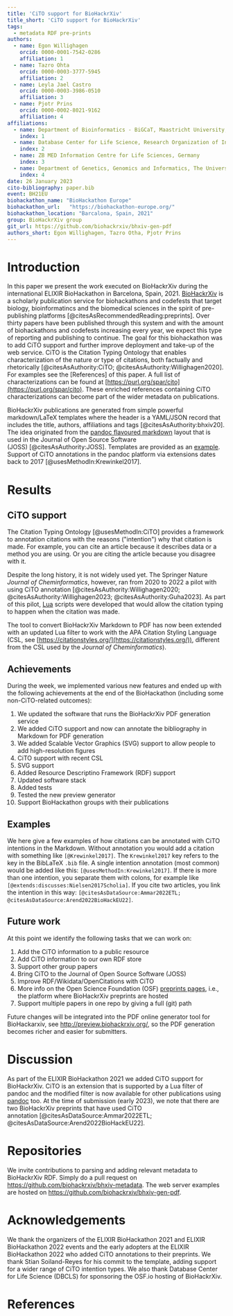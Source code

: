 ```yaml
---
title: 'CiTO support for BioHackrXiv'
title_short: 'CiTO support for BioHackrXiv'
tags:
  - metadata RDF pre-prints
authors:
  - name: Egon Willighagen
    orcid: 0000-0001-7542-0286
    affiliation: 1
  - name: Tazro Ohta
    orcid: 0000-0003-3777-5945
    affiliation: 2
  - name: Leyla Jael Castro
    orcid: 0000-0003-3986-0510
    affiliation: 3
  - name: Pjotr Prins
    orcid: 0000-0002-8021-9162
    affiliation: 4
affiliations:
  - name: Department of Bioinformatics - BiGCaT, Maastricht University, Maastricht, The Netherlands
    index: 1
  - name: Database Center for Life Science, Research Organization of Information and Systems, Japan
    index: 2
  - name: ZB MED Information Centre for Life Sciences, Germany
    index: 3
  - name: Department of Genetics, Genomics and Informatics, The University of Tennessee Health Science Center, Memphis, TN, USA.
    index: 4
date: 26 January 2023
cito-bibliography: paper.bib
event: BH21EU
biohackathon_name: "BioHackathon Europe"
biohackathon_url:   "https://biohackathon-europe.org/"
biohackathon_location: "Barcalona, Spain, 2021"
group: BioHackrXiv group
git_url: https://github.com/biohackrxiv/bhxiv-gen-pdf
authors_short: Egon Willighagen, Tazro Otha, Pjotr Prins
---
```


# Introduction

In this paper we present the work executed on BioHackrXiv during the international ELIXIR BioHackathon in Barcelona, Spain, 2021.
[BioHackrXiv](https://biohackrxiv.org/) is a scholarly publication service for
biohackathons and codefests that target biology, bioinformatincs and the biomedical sciences in the spirit of pre-publishing
platforms&nbsp;[@citesAsRecommendedReading:preprints].
Over thirty papers have been published through this system and with the amount of biohackathons and codefests increasing every year, we expect this type of reporting and publishing to continue.
The goal for this biohackathon was to add CiTO support and further improve deployment and take-up of the web service.
CiTO is the Citation Typing Ontology that enables characterization of the nature or type of citations, both factually and
rhetorically&nbsp;[@citesAsAuthority:CiTO; @citesAsAuthority:Willighagen2020].
For examples see the [References] of this paper. A full list of characterizations can
be found at [https://purl.org/spar/cito](https://purl.org/spar/cito). These enriched references containing CiTO characterizations can become
part of the wider metadata on publications.

BioHackrXiv publications are generated from simple powerful markdown/LaTeX templates where the header is a YAML/JSON record that includes the title, authors, affiliations and tags&nbsp;[@citesAsAuthority:bhxiv20]. The idea originated from the [pandoc flavoured markdown](https://garrettgman.github.io/rmarkdown/authoring_pandoc_markdown.html) layout that is used in the Journal of Open Source Software
(JOSS)&nbsp;[@citesAsAuthority:JOSS].
Templates are provided as an [example](https://github.com/biohackrxiv/publication-template). Support of CiTO annotations in the pandoc platform via extensions dates back to 2017&nbsp;[@usesMethodIn:Krewinkel2017].

# Results

## CiTO support

The Citation Typing Ontology&nbsp;[@usesMethodIn:CiTO] provides a framework to annotation citations
with the reasons ("intention") why that citation is made. For example, you can cite an article
because it describes data or a method you are using. Or you are citing the article because
you disagree with it.

Despite the long history, it is not widely used yet. The Springer Nature
_Journal of Cheminformatics_, however, ran from 2020 to 2022 a pilot with using CiTO
annotation&nbsp;[@citesAsAuthority:Willighagen2020; @citesAsAuthority:Willighagen2023; @citesAsAuthority:Guha2023].
As part of this pilot, [Lua](https://www.lua.org/) scripts were developed
that would allow the citation typing to happen when the citation was made.

The tool to convert BioHackrXiv Markdown to PDF has now been extended with an updated
Lua filter to work with the APA Citation Styling Language (CSL, see [https://citationstyles.org/](https://citationstyles.org/)),
different from the CSL used by the _Journal of Cheminformatics_).

## Achievements

During the week, we implemented various new features and ended up with the following achievements
at the end of the BioHackathon (including some non-CiTO-related outcomes):

1. We updated the software that runs the BioHackrXiv PDF generation service
2. We added CiTO support and now can annotate the bibliography in Markdown for PDF generation
3. We added Scalable Vector Graphics (SVG) support to allow people to add high-resolution figures
4. CiTO support with recent CSL
5. SVG support
6. Added Resource Descriptino Framework (RDF) support
7. Updated software stack
8. Added tests
9. Tested the new preview generator
10. Support BioHackathon groups with their publications

## Examples

We here give a few examples of how citations can be annotated with CiTO intentions in the Markdown.
Without annotation you would add a citation with something like `[@Krewinkel2017]`. The `Krewinkel2017`
key refers to the key in the BibLaTeX `.bib` file. A single intention annotation (most common) would
be added like this: `[@usesMethodIn:Krewinkel2017]`. If there is more than one intention, you separate
them with colons, for example like `[@extends:discusses:Nielsen2017Scholia]`. If you cite two
articles, you link the intention in this way: `[@citesAsDataSource:Ammar2022ETL; @citesAsDataSource:Arend2022BioHackEU22]`.

## Future work

At this point we identify the following tasks that we can work on:

1. Add the CiTO information to a public resource
2. Add CiTO information to our own RDF store
2. Support other group papers
3. Bring CiTO to the Journal of Open Source Software (JOSS)
4. Improve RDF/Wikidata/OpenCitations with CiTO
5. More info on the Open Science Foundation (OSF) [preprints pages](https://osf.io/preprints/), i.e., the platform where BioHackrXiv preprints are hosted
6. Support multiple papers in one repo by giving a full (git) path

Future changes will be integrated into the PDF online generator tool for BioHackarxiv, see http://preview.biohackrxiv.org/, so the PDF generation becomes richer and easier for submitters.

# Discussion

As part of the ELIXIR BioHackathon 2021 we added CiTO support for BioHackrXiv.
CiTO is an extension that is supported by a Lua filter of pandoc and the modified filter is now available for
other publications using [pandoc](https://pandoc.org/) too.
At the time of submission (early 2023), we note that there are two BioHackrXiv preprints
that have used CiTO annotation&nbsp;[@citesAsDataSource:Ammar2022ETL; @citesAsDataSource:Arend2022BioHackEU22].

# Repositories

We invite contributions to parsing and adding relevant metadata to
BioHackrXiv RDF. Simply do a pull request on
https://github.com/biohackrxiv/bhxiv-metadata. The web server examples
are hosted on https://github.com/biohackrxiv/bhxiv-gen-pdf.

# Acknowledgements

We thank the organizers of the ELIXIR BioHackathon 2021 and ELIXIR BioHackathon 2022 events
and the early adopters at the ELIXIR BioHackathon 2022 who added CiTO annotations to their preprints.
We thank Stian Soiland-Reyes for his commit to the template, adding support for a wider range of
CiTO intention types.
We also thank Database Center for Life Science (DBCLS) for sponsoring the OSF.io hosting of BioHackrXiv.


# References
